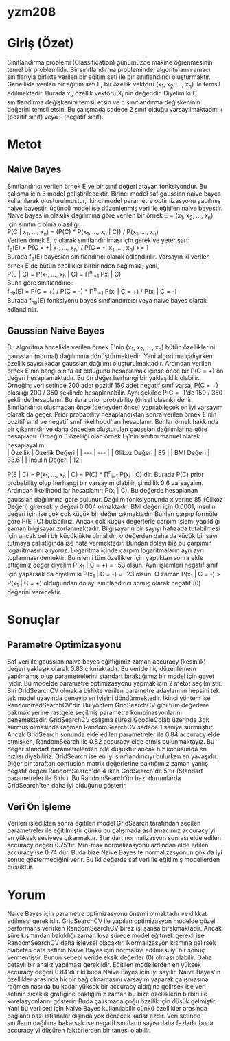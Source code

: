 # yzm208

# Giriş (Özet)
Sınıflandırma problemi (Classification) günümüzde makine öğrenmesinin temel bir problemlidir. Bir sınıflandırma probleminde, algoritmanın amacı sınıflarıyla birlikte verilen bir eğitim seti ile bir sınıflandırıcı oluşturmaktır. Genellikle verilen bir eğitim seti E, bir özellik vektörü (x<sub>1</sub>, x<sub>2</sub>, ..., x<sub>n</sub>) ile temsil edilmektedir. Burada x<sub>i</sub>, özellik vektörü X<sub>i</sub>'nin değeridir. Diyelim ki C sınıflandırma değişkenini temsil etsin ve c sınıflandırma değişkeninin değerini temsil etsin. Bu çalışmada sadece 2 sınıf olduğu varsayılmaktadır: + (pozitif sınıf) veya - (negatif sınıf).

# Metot
## Naive Bayes
Sınıflandırıcı verilen örnek E'ye bir sınıf değeri atayan fonksiyondur. Bu çalışma için 3 model geliştirilecektir. Birinci model saf gaussian naive bayes kullanılarak oluşturulmuştur, ikinci model parametre optimizasyonu yapılmış naive bayestir, üçüncü model ise düzenlenmiş veri ile eğitilen naive bayestir. Naive bayes'in olasılık dağılımına göre verilen bir örnek E = (x<sub>1</sub>, x<sub>2</sub>, ..., x<sub>n</sub>) için sınıfın c olma olasılığı:<br/>
P(C | x<sub>1</sub>, ..., x<sub>n</sub>) = (P(C) * P(x<sub>1</sub>, ..., x<sub>n</sub> | C)) / P(x<sub>1</sub>, ..., x<sub>n</sub>)<br/>
Verilen örnek E, c olarak sınıflandırılması için gerek ve yeter şart:<br/>
f<sub>b</sub>(E) = P(C = +| x<sub>1</sub>, ..., x<sub>n</sub>) / P(C = -| x<sub>1</sub>, ..., x<sub>n</sub>) >= 1<br/>
Burada f<sub>b</sub>(E) bayesian sınıflandırıcı olarak adlandırılır. Varsayın ki verilen örnek E'de bütün özellikler birbirinden bağımsız; yani,<br/>
P(E | C) = P(x<sub>1</sub>, ..., x<sub>n</sub> | C) = ∏<sup>n</sup><sub>i=1</sub> Px<sub>i</sub> | C)<br/>
Buna göre sınıflandırıcı:<br/>
f<sub>nb</sub>(E) = P(C = +) / P(C = -) * ∏<sup>n</sup><sub>i=1</sub> P(x<sub>i</sub> | C = +) / P(x<sub>i</sub> | C = -)<br/>
Burada f<sub>nb</sub>(E) fonksiyonu bayes sınıflandırıcısı veya naive bayes olarak adlandırılır.
## Gaussian Naive Bayes
Bu algoritma öncelikle verilen örnek E'nin (x<sub>1</sub>, x<sub>2</sub>, ..., x<sub>n</sub>) bütün özelliklerini gaussian (normal) dağılımına dönüştürmektedir. Yani algoritma çalışırken özellik sayısı kadar gaussian dağılımı oluşturulmaktadır. Ardından verilen örnek E'nin hangi sınıfa ait olduğunu hesaplamak içinse önce bir P(C = +) ön değeri hesaplamaktadır. Bu ön değer herhangi bir yaklaşıklık olabilir. Örneğin; veri setinde 200 adet pozitif 150 adet negatif sınıf varsa, P(C = +) olasılığı 200 / 350 şeklinde hesaplanabilir. Aynı şekilde P(C = -)'de 150 / 350 şeklinde hesaplanır. Bunlara prior probability (önsel olasılık) denir. Sınıflandırıcı oluşmadan önce (deneyden önce) yapılabilecek en iyi varsayım olarak da geçer. Prior probability hesaplandıktan sonra verilen örnek E'nin pozitif sınıf ve negatif sınıf likelihood'ları hesaplanır. Bunlar örnek hakkında bir çıkarımdır ve daha önceden oluşturulan gaussian dağılımlarına göre hesaplanır. Örneğin 3 özelliği olan örnek E<sub>1</sub>'nin sınıfını manuel olarak hesaplayalım:<br/>
| Özellik | Özellik Değeri |
| --- | --- |
| Glikoz Değeri | 85 |
| BMI Değeri | 33.6 |
| İnsulin Değeri | 12 |<br/>

P(E | C) = P(x<sub>1</sub>, ..., x<sub>n</sub> | C) = P(C) * ∏<sup>n</sup><sub>i=1</sub> P(x<sub>i</sub> | C)'dir. Burada P(C) prior probability olup herhangi bir varsayım olabilir, şimdilik 0.6 varsayalım. Ardından likelihood'lar hesaplanır: P(x<sub>i</sub> | C). Bu değerde hesaplanan gaussian dağılımına göre bulunur. Dağılım fonksiyonunda x yerine 85 (Glikoz Değeri) girersek y değeri 0.004 olmaktadır. BMI değeri için 0.0001, insulin değeri için ise çok çok küçük bir değer çıkmaktadır. Bunları çarpıp formüle göre P(E | C) bulabiliriz. Ancak çok küçük değerlerle çarpım işlemi yapıldığı zaman bilgisayar zorlanmaktadır. Bilgisayarın bir sayıyı hafızada tutabilmesi için ancak belli bir küçüklükte olmalıdır, o değerden daha da küçük bir sayı tutmaya çalıştığında ise hata vermektedir. Bundan dolayı biz bu çarpımın logaritmasını alıyoruz. Logaritma içinde çarpım logaritmaların ayrı ayrı toplanması demektir. Bu işlemi tüm özellikler için yaptıktan sonra elde ettiğimiz değer diyelim P(x<sub>1</sub> | C = +) = -53 olsun. Aynı işlemleri negatif sınıf için yaparsak da diyelim ki P(x<sub>1</sub> | C = -) = -23 olsun. O zaman P(x<sub>1</sub> | C = -) > P(x<sub>1</sub> | C = +) olduğundan dolayı sınıflandırıcı sonuç olarak negatif (0) değerini verecektir. 

# Sonuçlar
## Parametre Optimizasyonu
Saf veri ile gaussian naive bayes eğittiğimiz zaman accuracy (kesinlik) değeri yaklaşık olarak 0.83 çıkmaktadır. Bu veride hiç düzenlemem yapılmamış olup parametrelerini standart bıraktığımız bir model için gayet iyidir. Bu modelde parametre optimizasyonu yapmak için 2 metot seçilmiştir. Biri GridSearchCV olmakla birlikte verilen parametre adaylarının hepsini tek tek model uzayında deneyip en iyisini döndürmektedir. İkinci yöntem ise RandomizedSearchCV'dir. Bu yöntem GridSearchCV gibi tüm değerlere bakmak yerine rastgele seçilmiş parametre kombinasyonlarını denemektedir. GridSearchCV çalışma süresi GoogleColab üzerinde 3dk sürmüş olmasında rağmen RandomSearchCV sadece 1 saniye sürmüştür. Ancak GridSearch sonunda elde edilen parametreler ile 0.84 accuracy elde etmişken, RandomSearch ile 0.82 accuracy elde etmiş bulunmaktayız. Bu değer standart parametrelerden bile düşüktür ancak hız konusunda en hızlısı diyebiliriz. GridSearch ise en iyi sınıflandırıcıyı bulurken en yavaşıdır. Diğer bir taraftan confusion matrix değerlerine baktığımız zaman yanlış negatif değeri RandomSearch'de 4 iken GridSearch'de 5'tir (Standart parametreler ile 6'dır). Bu RandomSearch'ün bazı durumlarda GridSearch'ten daha iyi olduğunu gösterir.
## Veri Ön İşleme
Verileri işledikten sonra eğitilen model GridSearch tarafından seçilen parametreler ile eğitilmiştir çünkü bu çalışmada asıl amacımız accuracy'yi en yüksek seviyeye çıkarmaktır. Standart normalizasyon sonrası elde edilen accuracy değeri 0.75'tir. Min-max normalizasyonu ardından elde edilen accuracy ise 0.74'dür. Buda bize Naive Bayes'te normalizasyonun çok da iyi sonuç göstermediğini verir. Bu iki değerde saf veri ile eğitilmiş modellerden düşüktür.

# Yorum
Naive Bayes için parametre optimizasyonu önemli olmaktadır ve dikkat edilmesi gereklidir. GridSearchCV ile yapılan optimizasyon modelde güzel performans verirken RandomSearchCV biraz işi şansa bırakmaktadır. Ancak süre kısmından bakıldığı zaman kısa sürede model eğitmek gerekli ise RandomSearchCV daha işlevsel olacaktır. Normalizasyon kısmına gelirsek diabetes data setinin Naive Bayes için normalize edilmesi iyi bir sonuç vermemiştir. Bunun sebebi veride eksik değerler (0) olması olabilir. Daha detaylı bir analiz yapılması gereklidir. Eğitilen modellerden en yüksek accuracy değeri 0.84'dür ki buda Naive Bayes için iyi sayılır. Naive Bayes'in özellikler arasında hiçbir bağ olmamasını varsayım yaparak çalışmasına rağmen nasılda bu kadar yüksek bir accuracy aldığına gelirsek ise veri setinin sıcaklık grafiğine baktığımız zaman bu bize özelliklerin birbiri ile korelasyonlarını gösterir. Buda çalışmada çoğu özellik için düşük gelmiştir. Yani bu veri seti için Naive Bayes kullanılabilir çünkü özellikler arasında bağlantı bazı istisnalar dışında yok denecek kadar azdır. Veri setinde sınıfların dağılıma bakarsak ise negatif sınıfların sayısı daha fazladır buda accuracy'yi düşüren faktörlerden bir tanesi olabilir.
